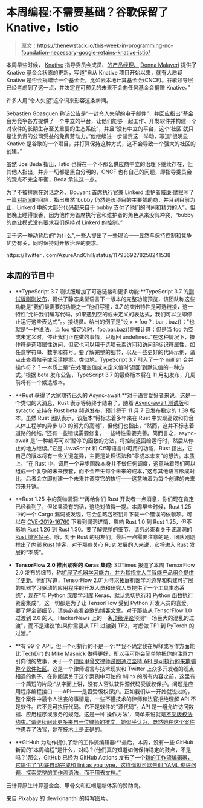 # 本周编程:不需要基础？谷歌保留了 Knative，Istio

> 原文：<https://thenewstack.io/this-week-in-programming-no-foundation-necessary-google-retains-knative-istio/>

本周早些时候， [Knative](https://knative.dev/) 指导委员会成员、[的产品经理、](https://groups.google.com/forum/m/#!topic/knative-dev/YmL2vgMC4rc) [Donna Malayeri](https://www.linkedin.com/in/donnamalayeri) 提供了 Knative 基金会状态的更新，写道“自从 Knative 项目开始以来，就有人质疑 Knative 是否会捐赠给一个基金会，比如云本地计算基金会(CNCF)。谷歌领导层已经考虑到了这一点，并决定在可预见的未来不会向任何基金会捐赠 Knative。”

许多人用“令人失望”这个词来形容这条新闻。

Sebastien Goasguen 称该公告是“一封令人失望的电子邮件”，并回应指出“基金会为竞争各方提供了一个中立的平台，让他们能够一起工作、开发软件并构建一个对软件的长期生存至关重要的生态系统”，并且“没有中立的平台，这个‘社区’就只是让负责的公司受益的免费劳动力。”他继续进一步谴责这一举动，写道“很明显 Knative 是谷歌的一个项目，并打算保持这种方式，这不会导致一个强大的社区的创建。”

虽然 Joe Beda 指出，Istio 也将在一个不那么供应商中立的治理下继续存在，但其他人指出，并非一切都是黑白分明的，CNCF 也有自己的问题，即指导委员会的观点不完全平衡，Beda 承认这一点。

为了不被排除在对话之外，Bouyant 首席执行官兼 Linkerd 维护者[威廉·摩根](https://www.linkedin.com/in/wmorgan/)写了一篇[对新闻](https://linkerd.io/2019/10/03/linkerds-commitment-to-open-governance/)的回应，指出虽然“bubby 仍然是该项目的主要赞助商，并且到目前为止，Linkerd 中的大部分代码都来自于 bubby 支付了他们的时间和精力的人”，但他晚上睡得很香，因为他作为首席执行官和维护者的角色从来没有冲突，“bubby 的商业模式没有要求我们保持对 Linkerd 的控制。”

至于这一举动背后的“为什么”,一些人提出了一些理论——显然与保持控制和竞争优势有关，同时保持对开放治理的要求。

https://Twitter . com/AzureAndChill/status/1179369278258241538

## 本周的节目中

*   **TypeScript 3.7 测试版增加了可选链接和更多功能:**TypeScript 3.7 的[测试版刚刚发布](https://devblogs.microsoft.com/typescript/announcing-typescript-3-7-beta/)，提供了静态类型语言下一版本的完整功能预览，该团队称这些功能是“我们最需要的功能之一”他们写道，3.7 的突出特性是可选链接，这一特性“允许我们编写代码，如果遇到空的或未定义的表达式，我们可以立即停止运行这些表达式”。。接线员。给出的例子是“设 x = foo？. bar . baz()；"也就是“一种说法，当 foo 被定义时，foo.bar.baz()将被计算；但是当 foo 为空或未定义时，停止我们正在做的事情，只返回 undefined。”在这种情况下，操作符是选项属性访问，但它也可以用于选项元素访问和访问非标识符属性，如任意字符串、数字和符号。要了解完整的细节，以及一些更好的代码示例，请点击查看帖子或[阅读提案](https://github.com/tc39/proposal-optional-chaining/)。类似地，TypeScript 3.7 引入了一个 nullish 合并操作符？？—本质上是“在处理空值或未定义值时‘退回’到默认值的一种方式。”根据 beta 发布公告，TypeScript 3.7 的最终版本将在 11 月初发布，几周前将有一个候选版本。

*   **Rust 获得了大家期待已久的 Async-await:**对于语言爱好者来说，这是一个类似的大消息，Rust 表示等待终于结束了，随着 [Async-await 测试版](https://blog.rust-lang.org/2019/09/30/Async-await-hits-beta.html)和 sytactic 支持在 Rust beta 频道发布，预计将于 11 月 7 日发布稳定的 1.39 版本。虽然 Rust 团队表示，该版本“将标志着多年来在 Rust 中实现高效和符合人体工程学的异步 I/O 的努力的高潮”，但他们也指出，“然而，这并不标志着道路的终结。”还有一些错误需要修复，一些特性需要完善。简而言之，async-await 是“一种编写可以‘暂停’的函数的方法，将控制返回给运行时，然后从停止的地方继续。”它是 JavaScript 和 C#等语言中可用的功能，Rust 指出，它自己的版本将有一些关键差异，主要是处理语法和“零成本未来”的想法。本质上，“在 Rust 中，调用一个异步函数本身并不做任何调度，这意味着我们可以组成一个复杂的未来嵌套，而不会产生每个未来的成本，”这与其他语言形成对比，后者会立即创建一个未来并调度它的执行——这意味着为每个创建的未来带来开销。

*   **Rust 1.25 中的货物漏洞:**再给你们 Rust 开发者一点消息，你们现在肯定已经看到了，但如果没有的话，这绝对值得一提。本周早些时候，Rust 1.25 中的一个 Cargo 漏洞被发现，它会忽略包密钥并下载一个错误的依赖项。可以在 [CVE-2019-16760](https://cve.mitre.org/cgi-bin/cvename.cgi?name=CVE-2019-16760) 下看到漏洞详情，影响 Rust 1.0 到 Rust 1.25，但不影响 Rust 1.26 到 Rust 1.30。要了解完整的细节，请务必查看关于该漏洞的 [Rust 博客帖子](https://blog.rust-lang.org/2019/09/30/Security-advisory-for-cargo.html)。哦，对于 Rust 的朋友们，最后一点需要注意的是，团队刚刚[推出了内部 Rust 博客](https://blog.rust-lang.org/2019/10/03/inside-rust-blog.html)，对于那些关心 Rust 发展的人来说，它将进入 Rust 发展的“本质”。
*   **TensorFlow 2.0 推出紧密的 Keras 集成:** SDTimes 报道了本周 TensorFlow 2.0 发布的细节，称[扩展了机器学习能力，并为其视觉人工智能产品组合提供了更新](https://sdtimes.com/ai/google-expands-machine-learning-capabilities-with-tensorflow-2-0-and-updates-to-its-vision-ai-portfolio/)。他们写道，TensorFlow 2.0“为寻求拓展机器学习边界和构建可扩展的机器学习驱动的应用程序的开发人员和研究人员提供了一个工具生态系统”，现在“与 Python 深度学习库 Keras、默认急切执行和 Python 函数执行紧密集成”，这一切都是为了让 TensorFlow 受到 Python 开发人员的喜爱。要了解全部细节，请务必查看[谷歌的博客文章](https://cloud.google.com/blog/products/ai-machine-learning/announcing-updates-to-automl-vision-edge-automl-video-and-video-intelligence-api)。对于那些从 TensorFlow 1.0 过渡到 2.0 的人，HackerNews 上的一条[顶级评论](https://news.ycombinator.com/item?id=21118018)预测“一场巨大的混乱的过渡”，而不是建议“如果你需要从 TF1 过渡到 TF2，考虑做 TF1 到 PyTorch 的过渡。”

*   **有 99 个 API，但一个可执行的不是一个:**我不确定我在解释或写作方面能比 TechDirt 的 Mike Masnick 做得更好，所以我可能会简单地把你的注意力引向他的故事，关于一个[顶级甲骨文律师试图通过坚持 API 是可执行的来欺骗整个软件社区](https://www.techdirt.com/articles/20190929/23221543096/top-oracle-lawyer-attempting-to-gaslight-entire-software-community-insists-apis-are-executable.shtml)。这是一个律师语言与技术现实和 Twitter 上众多开发者的观点相遇的例子。在你阅读关于这个案例中可怕的 hijinx 的所有内容之前，这里有一个简短的片段:“从字面上讲，没有人否认软件源代码受版权保护。问题是应用程序编程接口——API——是否受版权保护。正如我们从一开始就说过的，整个案件中最令人沮丧的事情是，一些不懂技术的律师和法官拒绝理解 API 不是软件。它不是可执行代码。它不是软件的“源代码”。API 是一组允许访问数据、应用程序或服务的规范。这是一种‘操作方法’，简单来说就是[不受版权法约束。”请继续阅读更多来自一位律师的推文，她似乎认为，既然她在这个案件中愚弄了法官，她在技术上是正确的。](https://www.law.cornell.edu/uscode/text/17/102)
*   **GitHub 为动作提供了新的工作流编辑器:**最后，本周，没有一些 GitHub 新闻的“本周编程”是什么，对吗？(他们真的知道如何保持稳定的鼓点，不是吗？)那么，GitHub 已经为 GitHub Actions 发布了一个[新的工作流编辑器，它提供了“内联自动完成和 lint as you type，这样你就可以告别 YAML 缩进问题，探索完整的工作流语法，而不用去文档。”](https://github.blog/2019-10-01-new-workflow-editor-for-github-actions/)

云计算原生计算基金会、甲骨文和红帽是新体系的赞助商。

来自 Pixabay 的 dewikinanthi 的特写图片。

<svg xmlns:xlink="http://www.w3.org/1999/xlink" viewBox="0 0 68 31" version="1.1"><title>Group</title> <desc>Created with Sketch.</desc></svg>